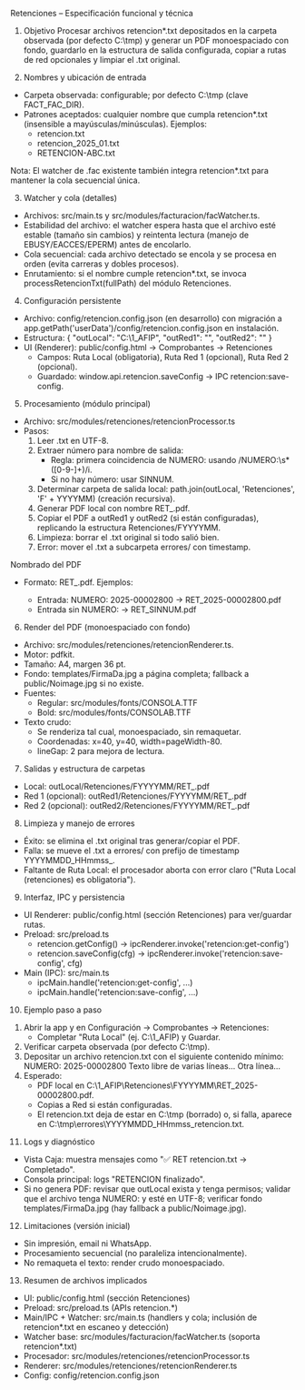 Retenciones – Especificación funcional y técnica

1) Objetivo
Procesar archivos retencion*.txt depositados en la carpeta observada (por defecto C:\tmp) y generar un PDF monoespaciado con fondo, guardarlo en la estructura de salida configurada, copiar a rutas de red opcionales y limpiar el .txt original.

2) Nombres y ubicación de entrada
- Carpeta observada: configurable; por defecto C:\tmp (clave FACT_FAC_DIR).
- Patrones aceptados: cualquier nombre que cumpla retencion*.txt (insensible a mayúsculas/minúsculas). Ejemplos:
  - retencion.txt
  - retencion_2025_01.txt
  - RETENCION-ABC.txt

Nota: El watcher de .fac existente también integra retencion*.txt para mantener la cola secuencial única.

3) Watcher y cola (detalles)
- Archivos: src/main.ts y src/modules/facturacion/facWatcher.ts.
- Estabilidad del archivo: el watcher espera hasta que el archivo esté estable (tamaño sin cambios) y reintenta lectura (manejo de EBUSY/EACCES/EPERM) antes de encolarlo.
- Cola secuencial: cada archivo detectado se encola y se procesa en orden (evita carreras y dobles procesos).
- Enrutamiento: si el nombre cumple retencion*.txt, se invoca processRetencionTxt(fullPath) del módulo Retenciones.

4) Configuración persistente
- Archivo: config/retencion.config.json (en desarrollo) con migración a app.getPath('userData')/config/retencion.config.json en instalación.
- Estructura:
{
  "outLocal": "C:\\1_AFIP",
  "outRed1": "",
  "outRed2": ""
}
- UI (Renderer): public/config.html → Comprobantes → Retenciones
  - Campos: Ruta Local (obligatoria), Ruta Red 1 (opcional), Ruta Red 2 (opcional).
  - Guardado: window.api.retencion.saveConfig → IPC retencion:save-config.

5) Procesamiento (módulo principal)
- Archivo: src/modules/retenciones/retencionProcessor.ts
- Pasos:
  1. Leer .txt en UTF-8.
  2. Extraer número para nombre de salida:
     - Regla: primera coincidencia de NUMERO: <valor> usando /NUMERO:\s*([0-9\-]+)/i.
     - Si no hay número: usar SINNUM.
  3. Determinar carpeta de salida local: path.join(outLocal, 'Retenciones', 'F' + YYYYMM) (creación recursiva).
  4. Generar PDF local con nombre RET_<NUMERO>.pdf.
  5. Copiar el PDF a outRed1 y outRed2 (si están configuradas), replicando la estructura Retenciones/FYYYYMM.
  6. Limpieza: borrar el .txt original si todo salió bien.
  7. Error: mover el .txt a subcarpeta errores/ con timestamp.

Nombrado del PDF
- Formato: RET_<NUMERO>.pdf. Ejemplos:
  - Entrada: NUMERO: 2025-00002800 → RET_2025-00002800.pdf
  - Entrada sin NUMERO: → RET_SINNUM.pdf

6) Render del PDF (monoespaciado con fondo)
- Archivo: src/modules/retenciones/retencionRenderer.ts.
- Motor: pdfkit.
- Tamaño: A4, margen 36 pt.
- Fondo: templates/FirmaDa.jpg a página completa; fallback a public/Noimage.jpg si no existe.
- Fuentes:
  - Regular: src/modules/fonts/CONSOLA.TTF
  - Bold: src/modules/fonts/CONSOLAB.TTF
- Texto crudo:
  - Se renderiza tal cual, monoespaciado, sin remaquetar.
  - Coordenadas: x=40, y=40, width=pageWidth-80.
  - lineGap: 2 para mejora de lectura.

7) Salidas y estructura de carpetas
- Local: outLocal/Retenciones/FYYYYMM/RET_<NUMERO>.pdf
- Red 1 (opcional): outRed1/Retenciones/FYYYYMM/RET_<NUMERO>.pdf
- Red 2 (opcional): outRed2/Retenciones/FYYYYMM/RET_<NUMERO>.pdf

8) Limpieza y manejo de errores
- Éxito: se elimina el .txt original tras generar/copiar el PDF.
- Falla: se mueve el .txt a errores/ con prefijo de timestamp YYYYMMDD_HHmmss_.
- Faltante de Ruta Local: el procesador aborta con error claro ("Ruta Local (retenciones) es obligatoria").

9) Interfaz, IPC y persistencia
- UI Renderer: public/config.html (sección Retenciones) para ver/guardar rutas.
- Preload: src/preload.ts
  - retencion.getConfig() → ipcRenderer.invoke('retencion:get-config')
  - retencion.saveConfig(cfg) → ipcRenderer.invoke('retencion:save-config', cfg)
- Main (IPC): src/main.ts
  - ipcMain.handle('retencion:get-config', ...)
  - ipcMain.handle('retencion:save-config', ...)

10) Ejemplo paso a paso
1. Abrir la app y en Configuración → Comprobantes → Retenciones:
   - Completar "Ruta Local" (ej. C:\1_AFIP) y Guardar.
2. Verificar carpeta observada (por defecto C:\tmp).
3. Depositar un archivo retencion.txt con el siguiente contenido mínimo:
NUMERO: 2025-00002800
Texto libre de varias líneas...
Otra línea...
4. Esperado:
   - PDF local en C:\1_AFIP\Retenciones\FYYYYMM\RET_2025-00002800.pdf.
   - Copias a Red si están configuradas.
   - El retencion.txt deja de estar en C:\tmp (borrado) o, si falla, aparece en C:\tmp\errores\YYYYMMDD_HHmmss_retencion.txt.

11) Logs y diagnóstico
- Vista Caja: muestra mensajes como "✅ RET retencion.txt → Completado".
- Consola principal: logs "RETENCION finalizado".
- Si no genera PDF: revisar que outLocal exista y tenga permisos; validar que el archivo tenga NUMERO: y esté en UTF-8; verificar fondo templates/FirmaDa.jpg (hay fallback a public/Noimage.jpg).

12) Limitaciones (versión inicial)
- Sin impresión, email ni WhatsApp.
- Procesamiento secuencial (no paraleliza intencionalmente).
- No remaqueta el texto: render crudo monoespaciado.

13) Resumen de archivos implicados
- UI: public/config.html (sección Retenciones)
- Preload: src/preload.ts (APIs retencion.*)
- Main/IPC + Watcher: src/main.ts (handlers y cola; inclusión de retencion*.txt en escaneo y detección)
- Watcher base: src/modules/facturacion/facWatcher.ts (soporta retencion*.txt)
- Procesador: src/modules/retenciones/retencionProcessor.ts
- Renderer: src/modules/retenciones/retencionRenderer.ts
- Config: config/retencion.config.json


